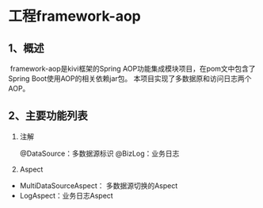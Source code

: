 # 工程framework-aop

## 1、概述

​	framework-aop是kivi框架的Spring AOP功能集成模块项目，在pom文中包含了Spring Boot使用AOP的相关依赖jar包。
本项目实现了多数据原和访问日志两个AOP。

## 2、主要功能列表

1. 注解

   @DataSource：多数据源标识
   @BizLog：业务日志

2.  Aspect

   - MultiDataSourceAspect： 多数据源切换的Aspect
   - LogAspect：业务日志Aspect